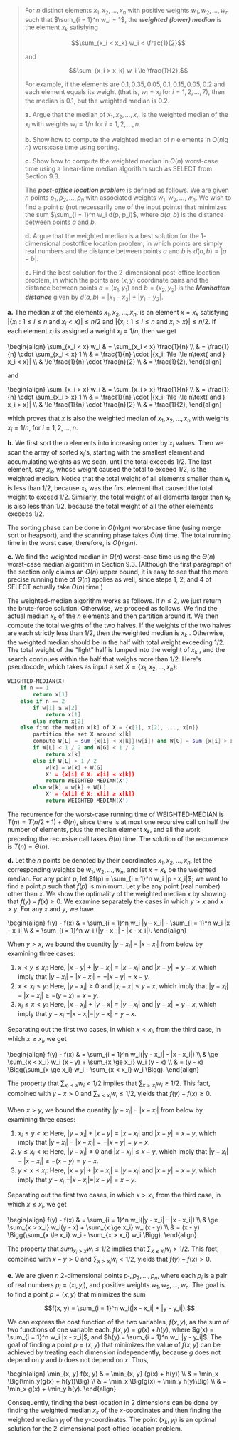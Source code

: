 > For $n$ distinct elements $x_1, x_2, \ldots, x_n$ with positive weights $w_1, w_2, \ldots, w_n$ such that $\sum_{i = 1}^n w_i = 1$, the ***weighted (lower) median*** is the element $x_k$ satisfying
>
> $$\sum_{x_i < x_k} w_i < \frac{1}{2}$$
>
> and
> 
> $$\sum_{x_i > x_k} w_i \le \frac{1}{2}.$$
>
> For example, if the elements are $0.1, 0.35, 0.05, 0.1, 0.15, 0.05, 0.2$ and each element equals its weight (that is, $w_i = x_i$ for $i = 1, 2, \ldots, 7$), then the median is $0.1$, but the weighted median is $0.2$.
>
> **a.** Argue that the median of $x_1, x_2, \ldots, x_n$ is the weighted median of the $x_i$ with weights $w_i = 1 / n$ for $i = 1, 2, \ldots, n$.
>
> **b.** Show how to compute the weighted median of $n$ elements in $O(n\lg n)$ worstcase time using sorting.
>
> **c.** Show how to compute the weighted median in $\Theta(n)$ worst-case time using a linear-time median algorithm such as $\text{SELECT}$ from Section 9.3.
>
> The ***post-office location problem*** is defined as follows. We are given $n$ points $p_1, p_2, \ldots, p_n$ with associated weights $w_1, w_2, \ldots, w_n$. We wish to find a point $p$ (not necessarily one of the input points) that minimizes the sum $\sum_{i = 1}^n w_i d(p, p_i)$, where $d(a, b)$ is the distance between points $a$ and $b$.
>
> **d.** Argue that the weighted median is a best solution for the $1$-dimensional postoffice location problem, in which points are simply real numbers and the distance between points $a$ and $b$ is $d(a, b) = |a - b|$.
>
> **e.** Find the best solution for the $2$-dimensional post-office location problem, in which the points are $(x,y)$ coordinate pairs and the distance between points $a = (x_1, y_1)$ and $b = (x_2, y_2)$ is the ***Manhattan distance*** given by $d(a, b) = |x_1 - x_2| + |y_1 - y_2|$.

**a.** The median $x$ of the elements $x_1, x_2, \ldots, x_n$, is an element $x = x_k$ satisfying $|\{x_i: 1\le i\le n \text{ and } x_i < x\}| \le n / 2$ and $|\{x_i: 1 \le i \le n \text{ and } x_i > x\}| \le n / 2$. If each element $x_i$ is assigned a weight $x_i = 1 / n$, then we get

\begin{align}
\sum_{x_i < x} w_i
    & =   \sum_{x_i < x} \frac{1}{n} \\\\
    & =   \frac{1}{n} \cdot \sum_{x_i < x} 1 \\\\
    & =   \frac{1}{n} \cdot |{x_i: 1\le i\le n\text{ and } x_i < x}| \\\\
    & \le \frac{1}{n} \cdot \frac{n}{2} \\\\
    & =   \frac{1}{2},
\end{align}

and 

\begin{align}
\sum_{x_i > x} w_i
    & =   \sum_{x_i > x} \frac{1}{n} \\\\
    & =   \frac{1}{n} \cdot \sum_{x_i > x} 1 \\\\
    & =   \frac{1}{n} \cdot |{x_i: 1\le i\le n\text{ and } x_i > x}| \\\\
    & \le \frac{1}{n} \cdot \frac{n}{2} \\\\
    & =   \frac{1}{2},
\end{align}

which proves that $x$ is also the weighted median of $x_1, x_2, \ldots, x_n$ with weights $x_i = 1 / n$, for $i = 1, 2, \ldots, n$.

**b.** We first sort the $n$ elements into increasing order by $x_i$ values. Then we scan the array of sorted $x_i$'s, starting with the smallest element and accumulating weights as we scan, until the total exceeds $1 / 2$. The last element, say $x_k$, whose weight caused the total to exceed $1 / 2$, is the weighted median. Notice that the total weight of all elements smaller than $x_k$ is less than $1 / 2$, because $x_k$ was the first element that caused the total weight to exceed $1 / 2$. Similarly, the total weight of all elements larger than $x_k$ is also less than $1 / 2$, because the total weight of all the other elements exceeds $1 / 2$.

The sorting phase can be done in $O(n\lg n)$ worst-case time (using merge sort or heapsort), and the scanning phase takes $O(n)$ time. The total running time in the worst case, therefore, is $O(n\lg n)$.

**c.** We find the weighted median in $\Theta(n)$ worst-case time using the $\Theta(n)$ worst-case median algorithm in Section 9.3. (Although the first paragraph of the section only claims an $O(n)$ upper bound, it is easy to see that the more precise running time of $\Theta(n)$ applies as well, since steps 1, 2, and 4 of $\text{SELECT}$ actually take $\Theta(n)$ time.)

The weighted-median algorithm works as follows. If $n \le 2$, we just return the brute-force solution. Otherwise, we proceed as follows. We find the actual median $x_k$ of the $n$ elements and then partition around it. We then compute the total weights of the two halves. If the weights of the two halves are each strictly less than $1 / 2$, then the weighted median is $x_k$ . Otherwise, the weighted median should be in the half with total weight exceeding $1 / 2$. The total weight of the "light" half is lumped into the weight of $x_k$ , and the search continues within the half that weighs more than $1 / 2$. Here's pseudocode, which takes as input a set $X = \{x_1, x_2, \ldots, x_n\}$:

```cpp
WEIGHTED-MEDIAN(X)
    if n == 1
        return x[1]
    else if n == 2
        if w[1] ≥ w[2]
            return x[1]
        else return x[2]
    else find the median x[k] of X = {x[1], x[2], ..., x[n]}
        partition the set X around x[k]
        compute W[L] = sum_{x[i] < x[k]}(w[i]) and W[G] = sum_{x[i] > x[k]}(w[i])
        if W[L] < 1 / 2 and W[G] < 1 / 2
            return x[k]
        else if W[L] > 1 / 2
            w[k] = w[k] + W[G]
            X' = {x[i] ∈ X: x[i] ≤ x[k]}
            return WEIGHTED-MEDIAN(X')
        else w[k] = w[k] + W[L]
            X' = {x[i] ∈ X: x[i] ≥ x[k]}
            return WEIGHTED-MEDIAN(X')
```

The recurrence for the worst-case running time of $\text{WEIGHTED-MEDIAN}$ is $T(n) = T(n / 2 + 1) + \Theta(n)$, since there is at most one recursive call on half the number of elements, plus the median element $x_k$, and all the work preceding the recursive call takes $\Theta(n)$ time. The solution of the recurrence is $T (n) = \Theta(n)$.

**d.** Let the $n$ points be denoted by their coordinates $x_1, x_2, \ldots, x_n$, let the corresponding weights be $w_1, w_2, \ldots, w_n$, and let $x = x_k$ be the weighted median. For any point $p$, let $f(p) = \sum_{i = 1}^n w_i |p - x_i|$; we want to find a point $p$ such that $f(p)$ is minimum. Let $y$ be any point (real number) other than $x$. We show the optimality of the weighted median $x$ by showing that $f(y) - f(x) \ge 0$. We examine separately the cases in which $y > x$ and $x > y$. For any $x$ and $y$, we have

\begin{align}
f(y) - f(x) & = \sum_{i = 1}^n w_i |y - x_i| - \sum_{i = 1}^n w_i |x - x_i| \\\\
            & = \sum_{i = 1}^n w_i (|y - x_i| - |x - x_i|).
\end{align}

When $y > x$, we bound the quantity $|y - x_i| - |x - x_i|$ from below by examining three cases:

1. $x < y \le x_i$: Here, $|x - y| + |y - x_i| = |x - x_i|$ and $|x - y| = y - x$, which imply that $|y - x_i| - |x - x_i| = -|x - y| = x - y$.
2. $x < x_i \le y$: Here, $|y - x_i| \ge 0$ and $|x_i - x| \le y - x$, which imply that $|y - x_i| - |x - x_i| \ge -(y - x) = x - y$.
3. $x_i \le x < y$: Here, $|x - x_i| + |y - x| = |y - x_i|$ and $|y - x| = y - x$, which imply that $y - x_i| - |x - x_i| = |y - x| = y - x$.

Separating out the first two cases, in which $x < x_i$, from the third case, in which $x \ge x_i$, we get

\begin{align}
f(y) - f(x) & =   \sum_{i = 1}^n w_i(|y - x_i| - |x - x_i|) \\\\
            & \ge \sum_{x < x_i} w_i (x - y) + \sum_{x \ge x_i} w_i (y - x) \\\\
            & =   (y - x) \Bigg(\sum_{x \ge x_i} w_i - \sum_{x < x_i} w_i \Bigg).
\end{align}

The property that $\sum_{x_i < x} w_i < 1 / 2$ implies that $\sum_{x \ge x_i} w_i \ge 1 / 2$. This fact, combined with $y - x > 0$ and $\sum_{x < x_i} w_i \le 1 / 2$, yields that $f(y) - f(x) \ge 0$.

When $x > y$, we bound the quantity $|y - x_i| - |x - x_i|$ from below by examining three cases:

1. $x_i \le y < x$: Here, $|y - x_i| + |x - y| = |x - x_i|$ and $|x - y| = x - y$, which imply that $|y - x_i| - |x - x_i| = -|x - y| = y - x$.
2. $y \le x_i < x$: Here, $|y - x_i| \ge 0$ and $|x - x_i| \le x - y$, which imply that $|y - x_i| - |x - x_i| \ge -(x - y) = y - x$.
3. $y < x \le x_i$: Here, $|x - y| + |x - x_i| = |y - x_i|$ and $|x - y| = x - y$, which imply that $y - x_i| - |x - x_i| = |x - y| = x - y$.

Separating out the first two cases, in which $x > x_i$, from the third case, in which $x \le x_i$, we get

\begin{align}
f(y) - f(x) & =   \sum_{i = 1}^n w_i(|y - x_i| - |x - x_i|) \\\\
            & \ge \sum_{x > x_i} w_i(y - x) + \sum_{x \ge x_i} w_i(x - y) \\\\
            & =   (x - y) \Bigg(\sum_{x \le x_i} w_i - \sum_{x > x_i} w_i \Bigg).
\end{align}

The property that $sum_{x_i > x} w_i \le 1 / 2$ implies that $\sum_{x \le x_i} w_i > 1 / 2$. This fact, combined with $x - y > 0$ and $\sum_{x > x_i} w_i < 1 / 2$, yields that $f(y) - f(x) > 0$.

**e.** We are given $n$ $2$-dimensional points $p_1, p_2, \ldots, p_n$, where each $p_i$ is a pair of real numbers $p_i = (x_i, y_i)$, and positive weights $w_1, w_2, \ldots, w_n$. The goal is to find a point $p = (x, y)$ that minimizes the sum

$$f(x, y) = \sum_{i = 1}^n w_i(|x - x_i| + |y - y_i|).$$

We can express the cost function of the two variables, $f(x, y)$, as the sum of two functions of one variable each: $f(x, y) = g(x) + h(y)$, where $g(x) = \sum_{i = 1}^n w_i |x - x_i|$, and $h(y) = \sum_{i = 1}^n w_i |y - y_i|$. The goal of finding a point $p = (x, y)$ that minimizes the value of $f(x, y)$ can be achieved by treating each dimension independently, because $g$ does not depend on $y$ and $h$ does not depend on $x$. Thus,

\begin{align}
\min_{x, y} f(x, y)
    & = \min_{x, y} (g(x) + h(y)) \\\\
    & = \min_x \Big(\min_y(g(x) + h(y))\Big) \\\\
    & = \min_x \Big(g(x) + \min_y h(y)\Big) \\\\
    & = \min_x g(x) + \min_y h(y).
\end{align}

Consequently, finding the best location in $2$ dimensions can be done by finding the weighted median $x_k$ of the $x$-coordinates and then finding the weighted median $y_j$ of the $y$-coordinates. The point $(x_k, y_j)$ is an optimal solution for the $2$-dimensional post-office location problem.
